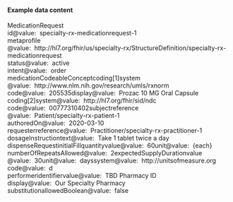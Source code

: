 <h4>Example data content</h4>

<div class="fm_ex"><span class="emph0">MedicationRequest</span><br /><span style="display:inline-block"><span class="emph1">id</span><span style="display:inline-block"><span class="leastEmph fhirValue">@value</span>: &nbsp;<span class="valueEmph">specialty-rx-medicationrequest-1</span></span></span><br><span style="display:inline-block"><span class="emph1">meta</span><span style="display:inline-block"><span class="emph2">profile</span></span></span><span style="display:inline-block"><span class="leastEmph fhirValue">@value</span>: &nbsp;<span class="valueEmph">http://hl7.org/fhir/us/specialty-rx/StructureDefinition/specialty-rx-medicationrequest</span></span><br><span style="display:inline-block"><span class="emph1">status</span><span style="display:inline-block"><span class="leastEmph fhirValue">@value</span>: &nbsp;<span class="valueEmph">active</span></span></span><br><span style="display:inline-block"><span class="emph1">intent</span><span style="display:inline-block"><span class="leastEmph fhirValue">@value</span>: &nbsp;<span class="valueEmph">order</span></span></span><br><span style="display:inline-block"><span class="emph1">medicationCodeableConcept</span></span><span class="indent0"><span style="display:inline-block"><span class="emph2">coding[1]</span><span style="display:inline-block"><span class="emph3">system</span></span></span><span style="display:inline-block"><span class="leastEmph fhirValue">@value</span>: &nbsp;<span class="valueEmph">http://www.nlm.nih.gov/research/umls/rxnorm</span></span><span style="display:inline-block"><span class="emph3">code</span><span style="display:inline-block"><span class="leastEmph fhirValue">@value</span>: &nbsp;<span class="valueEmph">205535</span></span></span><span style="display:inline-block"><span class="emph3">display</span><span style="display:inline-block"><span class="leastEmph fhirValue">@value</span>: &nbsp;<span class="boldValueEmph">Prozac 10 MG Oral Capsule</span></span></span><br><span style="display:inline-block"><span class="emph2">coding[2]</span><span style="display:inline-block"><span class="emph3">system</span></span></span><span style="display:inline-block"><span class="leastEmph fhirValue">@value</span>: &nbsp;<span class="valueEmph">http://hl7.org/fhir/sid/ndc</span></span><span style="display:inline-block"><span class="emph3">code</span><span style="display:inline-block"><span class="leastEmph fhirValue">@value</span>: &nbsp;<span class="valueEmph">00777310402</span></span></span></span><span style="display:inline-block"><span class="emph1">subject</span><span style="display:inline-block"><span class="emph2">reference</span></span></span><span style="display:inline-block"><span class="leastEmph fhirValue">@value</span>: &nbsp;<span class="valueEmph">Patient/specialty-rx-patient-1</span></span><br><span style="display:inline-block"><span class="emph1">authoredOn</span><span style="display:inline-block"><span class="leastEmph fhirValue">@value</span>: &nbsp;<span class="valueEmph">2020-03-10</span></span></span><br><span style="display:inline-block"><span class="emph1">requester</span><span style="display:inline-block"><span class="emph2">reference</span></span></span><span style="display:inline-block"><span class="leastEmph fhirValue">@value</span>: &nbsp;<span class="valueEmph">Practitioner/specialty-rx-practitioner-1</span></span><br><span style="display:inline-block"><span class="emph1">dosageInstruction</span><span style="display:inline-block"><span class="emph2">text</span></span></span><span style="display:inline-block"><span class="leastEmph fhirValue">@value</span>: &nbsp;<span class="valueEmph">Take 1 tablet twice a day</span></span><br><span style="display:inline-block"><span class="emph1">dispenseRequest</span><span style="display:inline-block"><span class="emph2">initialFill</span></span></span><span style="display:inline-block"><span class="emph3">quantity</span><span style="display:inline-block"><span class="emph4">value</span></span></span><span style="display:inline-block"><span class="leastEmph fhirValue">@value</span>: &nbsp;<span class="valueEmph">60</span></span><span style="display:inline-block"><span class="emph4">unit</span><span style="display:inline-block"><span class="leastEmph fhirValue">@value</span>: &nbsp;<span class="valueEmph">{each}</span></span></span><br><span style="display:inline-block"><span class="emph2">numberOfRepeatsAllowed</span><span style="display:inline-block"><span class="leastEmph fhirValue">@value</span>: &nbsp;<span class="valueEmph">2</span></span></span><span style="display:inline-block"><span class="emph2">expectedSupplyDuration</span><span style="display:inline-block"><span class="emph3">value</span></span></span><span style="display:inline-block"><span class="leastEmph fhirValue">@value</span>: &nbsp;<span class="valueEmph">30</span></span><span style="display:inline-block"><span class="emph3">unit</span><span style="display:inline-block"><span class="leastEmph fhirValue">@value</span>: &nbsp;<span class="valueEmph">days</span></span></span><span style="display:inline-block"><span class="emph3">system</span><span style="display:inline-block"><span class="leastEmph fhirValue">@value</span>: &nbsp;<span class="valueEmph">http://unitsofmeasure.org</span></span></span><span style="display:inline-block"><span class="emph3">code</span><span style="display:inline-block"><span class="leastEmph fhirValue">@value</span>: &nbsp;<span class="valueEmph">d</span></span></span><br><span style="display:inline-block"><span class="emph2">performer</span><span style="display:inline-block"><span class="emph3">identifier</span></span></span><span style="display:inline-block"><span class="emph4">value</span><span style="display:inline-block"><span class="leastEmph fhirValue">@value</span>: &nbsp;<span class="valueEmph">TBD Pharmacy ID</span></span></span><span style="display:inline-block"><span class="emph3">display</span><span style="display:inline-block"><span class="leastEmph fhirValue">@value</span>: &nbsp;<span class="boldValueEmph">Our Specialty Pharmacy</span></span></span><br><span style="display:inline-block"><span class="emph1">substitution</span><span style="display:inline-block"><span class="emph2">allowedBoolean</span></span></span><span style="display:inline-block"><span class="leastEmph fhirValue">@value</span>: &nbsp;<span class="valueEmph">false</span></span></div>